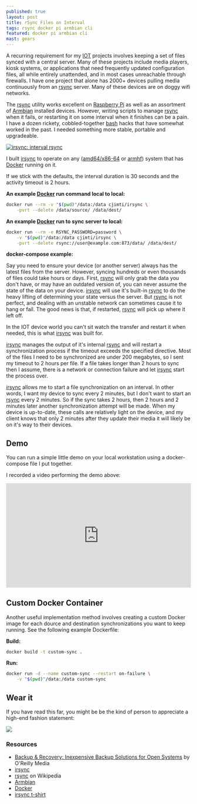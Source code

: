 ```yaml
---
published: true
layout: post
title: rSync Files on Interval
tags: rsync docker pi armbian cli
featured: docker pi armbian cli
mast: gears
---
```


A recurring requirement for my [IOT] projects involves keeping a set of files synced with a central server. Many of these projects include media players, kiosk systems, or applications that need frequently updated configuration files, all while entirely unattended, and in most cases unreachable through firewalls. I have one project that alone has 2000+ devices pulling media continuously from an [rsync] server. Many of these devices are on doggy wifi networks.

The [rsync] utility works excellent on [Raspberry Pi] as well as an assortment of [Armbian] installed devices. However, writing scripts to manage [rsync] when it fails, or restarting it on some interval when it finishes can be a pain. I have a dozen rickety, cobbled-together [bash] hacks that have somewhat worked in the past. I needed something more stable, portable and upgradeable.

[![irsync: interval rsync](https://raw.githubusercontent.com/cjimti/irsync/master/irsync-mast.jpg)](https://github.com/cjimti/irsync)

I built [irsync] to operate on any ([amd64/x86-64] or [armhf]) system that has [Docker] running on it.

If we stick with the defaults, the interval duration is 30 seconds and the activity timeout is 2 hours.

**An example [Docker] run command local to local:**

```bash
docker run --rm -v "$(pwd)"/data:/data cjimti/irsync \
    -pvrt --delete /data/source/ /data/dest/
```

**An example [Docker] run to sync server to local:**

```bash
docker run --rm -e RSYNC_PASSWORD=password \
    -v "$(pwd)"/data:/data cjimti/irsync \
    -pvrt --delete rsync://user@example.com:873/data/ /data/dest/
```

**docker-compose example:**

<script src="https://gist.github.com/cjimti/dbbb951ec389be4b0202ef0cffb5e668.js"></script>

Say you need to ensure your device (or another server) always has the latest files from the server. However, syncing hundreds or even thousands of files could take hours or days. First, [rsync] will only grab the data you don't have, or may have an outdated version of, you can never assume the state of the data on your device. [irsync] will use it's built-in [rsync] to do the heavy lifting of determining your state versus the server. But [rsync] is not perfect, and dealing with an unstable network can sometimes cause it to hang or fail. The good news is that, if restarted, [rsync] will pick up where it left off.

In the IOT device world you can't sit watch the transfer and restart it when needed, this is what [irsync] was built for.

[irsync] manages the output of it's internal [rsync] and will restart a synchronization process if the timeout exceeds the specified directive. Most of the files I need to be synchronized are under 200 megabytes, so I sent my timeout to 2 hours per file. If a file takes longer than 2 hours to sync then I assume, there is a network or connection failure and let [irsync] start the process over.

[irsync] allows me to start a file synchronization on an interval. In other words, I want my device to sync every 2 minutes, but I don't want to start an [rsync] every 2 minutes. So if the sync takes 2 hours, then 2 hours and 2 minutes later another synchronization attempt will be made. When my device is up-to-date, these calls are relatively light on the device, and my client knows that only 2 minutes after they update their media it will likely be on it's way to their devices.

## Demo

You can run a simple little demo on your local workstation using a docker-compose file I put together.

<script src="https://gist.github.com/cjimti/6fdc17192a1b13366144ee0a92e3e3c1.js"></script>

I recorded a video performing the demo above:

<style>.embed-container { position: relative; padding-bottom: 56.25%; height: 0; overflow: hidden; max-width: 100%; } .embed-container iframe, .embed-container object, .embed-container embed { position: absolute; top: 0; left: 0; width: 100%; height: 100%; }</style><div class='embed-container'><iframe src='https://www.youtube.com/embed/gT_P2a-xpPw?rel=0' frameborder='0' allowfullscreen></iframe></div>

## Custom Docker Container

Another useful implementation method involves creating a custom Docker image for each dource and destination synchronizations you want to keep running. See the following example Dockerfile:

<script src="https://gist.github.com/cjimti/4d01753a76db9f49b9db8daf5c37db40.js"></script>

**Build:**

```bash
docker build -t custom-sync .
```

**Run:**

```bash
docker run -d --name custom-sync --restart on-failure \
    -v "$(pwd)"/data:/data custom-sync
```


## Wear it

If you have read this far, you might be be the kind of person to appreciate a high-end fashion statement:

<a target="_blank"  href="https://www.amazon.com/gp/product/B07BZ8R8B2/ref=as_li_tl?ie=UTF8&camp=1789&creative=9325&creativeASIN=B07BZ8R8B2&linkCode=as2&tag=imti-20&linkId=2ae79aaf417450259d43834db6c71e74"><img border="0" src="//ws-na.amazon-adsystem.com/widgets/q?_encoding=UTF8&MarketPlace=US&ASIN=B07BZ8R8B2&ServiceVersion=20070822&ID=AsinImage&WS=1&Format=_SL250_&tag=imti-20" ></a><img src="//ir-na.amazon-adsystem.com/e/ir?t=imti-20&l=am2&o=1&a=B07BZ8R8B2" width="1" height="1" border="0" alt="" style="border:none !important; margin:0px !important;" />

### Resources

- [Backup & Recovery: Inexpensive Backup Solutions for Open Systems] by O'Reilly Media
- [irsync]
- [rsync] on Wikipedia
- [Armbian]
- [Docker]
- [irsync t-shirt]

[Backup & Recovery: Inexpensive Backup Solutions for Open Systems]: https://amzn.to/2Esq5jq
[armhf]: https://en.wikipedia.org/wiki/ARM_architecture
[amd64/x86-64]: https://en.wikipedia.org/wiki/X86-64
[irsync]: https://github.com/cjimti/irsync
[rsync]: https://en.wikipedia.org/wiki/Rsync
[Raspberry Pi]: https://en.wikipedia.org/wiki/Raspberry_Pi
[Armbian]: https://www.armbian.com/
[bash]: https://www.gnu.org/software/bash/
[IOT]: https://en.wikipedia.org/wiki/Internet_of_things
[Docker]: https://www.docker.com/
[irsync t-shirt]: https://amzn.to/2ErshYH